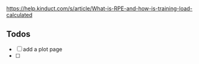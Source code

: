 #

https://help.kinduct.com/s/article/What-is-RPE-and-how-is-training-load-calculated


## Todos

- [ ] add a plot page
- [ ] 